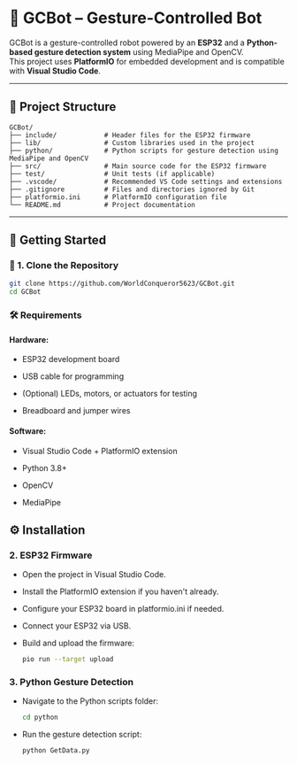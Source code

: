 # 🤖 GCBot – Gesture-Controlled Bot

GCBot is a gesture-controlled robot powered by an **ESP32** and a **Python-based gesture detection system** using MediaPipe and OpenCV.  
This project uses **PlatformIO** for embedded development and is compatible with **Visual Studio Code**.

---

## 📁 Project Structure
``` 
GCBot/
├── include/            # Header files for the ESP32 firmware
├── lib/                # Custom libraries used in the project
├── python/             # Python scripts for gesture detection using MediaPipe and OpenCV
├── src/                # Main source code for the ESP32 firmware
├── test/               # Unit tests (if applicable)
├── .vscode/            # Recommended VS Code settings and extensions
├── .gitignore          # Files and directories ignored by Git
├── platformio.ini      # PlatformIO configuration file
└── README.md           # Project documentation
```

---

## 🚀 Getting Started

### 🧱 1. Clone the Repository

```bash
git clone https://github.com/WorldConqueror5623/GCBot.git
cd GCBot
```

### 🛠️ Requirements
#### Hardware:

- ESP32 development board

- USB cable for programming

- (Optional) LEDs, motors, or actuators for testing

- Breadboard and jumper wires

#### Software:

- Visual Studio Code + PlatformIO extension

- Python 3.8+

- OpenCV

- MediaPipe

## ⚙️ Installation
### 2. ESP32 Firmware
- Open the project in Visual Studio Code.

- Install the PlatformIO extension if you haven't already.

- Configure your ESP32 board in platformio.ini if needed.

- Connect your ESP32 via USB.

- Build and upload the firmware:

  ```bash
  pio run --target upload
  ```
### 3. Python Gesture Detection
- Navigate to the Python scripts folder:

  ```bash
  cd python
  ```
- Run the gesture detection script:

  ```bash
  python GetData.py
  ```



